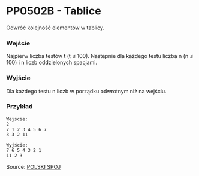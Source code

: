 # PP0502B - Tablice

Odwróć kolejność elementów w tablicy.

### Wejście

Najpierw liczba testów t (t ≤ 100). Następnie dla każdego testu liczba n (n ≤ 100) i n liczb oddzielonych spacjami.

### Wyjście

Dla każdego testu n liczb w porządku odwrotnym niż na wejściu.

### Przykład

```
Wejście:
2
7 1 2 3 4 5 6 7
3 3 2 11

Wyjście:
7 6 5 4 3 2 1
11 2 3

```

Source: [POLSKI SPOJ](http://pl.spoj.com/)